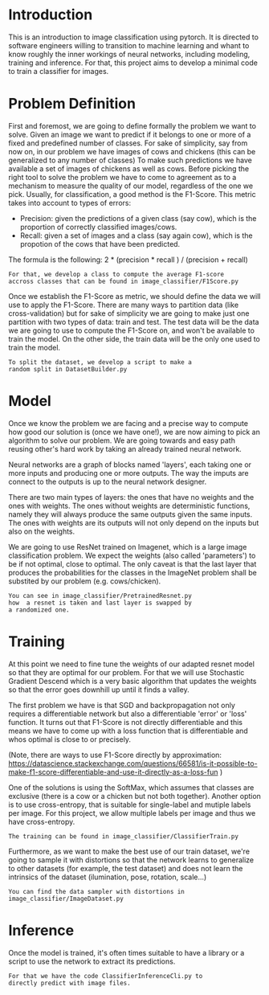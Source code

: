 # Introduction
This is an introduction to image classification using pytorch.
It is directed to software engineers willing to transition to machine learning and whant to know roughly the inner workings of neural networks, including modeling, training and inference.
For that, this project aims to develop a minimal code to train a classifier for images.

# Problem Definition
First and foremost, we are going to define formally the problem we want to solve. 
Given an image we want to predict if it belongs to one or more of a fixed and predefined number of classes.
For sake of simplicity, say from now on, in our problem we have images of cows and chickens (this can be generalized to any number of classes)
To make such predictions we have available a set of images of chickens as well as cows.
Before picking the right tool to solve the problem we have to come to agreement as to a mechanism to measure the quality of our model,
regardless of the one we pick.
Usually, for classification, a good method is the F1-Score. This metric takes into account to types of errors:
 - Precision: given the predictions of a given class (say cow), which is the proportion of correctly classified images/cows.
 - Recall: given a set of images and a class (say again cow), which is the propotion of the cows that have been predicted.

The formula is the following: 2 * (precision * recall ) / (precision + recall)

```
For that, we develop a class to compute the average F1-score 
accross classes that can be found in image_classifier/F1Score.py
```

Once we establish the F1-Score as metric, we should define the data we will use to apply the F1-Score.
There are many ways to partition data (like cross-validation) but for sake of simplicity we are going to make just one partition with two types of data: train and test.
The test data will be the data we are going to use to compute the F1-Score on, and won't be available to train the model.
On the other side, the train data will be the only one used to train the model.

```
To split the dataset, we develop a script to make a 
random split in DatasetBuilder.py
```


# Model

Once we know the problem we are facing and a precise way to compute how good our solution is (once we have one!), we 
are now aiming to pick an algorithm to solve our problem. We are going towards and easy path reusing other's hard work
by taking an already trained neural network.

Neural networks are a graph of blocks named 'layers', each taking one or more inputs and producing one or more outputs.
The way the imputs are connect to the outputs is up to the neural network designer. 

There are two main types of layers: the ones that have no weights and the ones with weights. The ones without weights are deterministic
functions, namely they will always produce the same outputs given the same inputs. The ones with weights are its outputs will not only depend on the inputs but also on the weights. 

We are going to use ResNet trained on Imagenet, which is a large image classification problem. We expect the weights (also called 'parameters') to be if not optimal, close to optimal. The only caveat is that the last layer that produces the probabilities  for the classes in the ImageNet problem shall be substited by our problem (e.g. cows/chicken).

```
You can see in image_classifier/PretrainedResnet.py 
how  a resnet is taken and last layer is swapped by 
a randomized one.
```

# Training

At this point we need to fine tune the weights of our adapted resnet model so that they are optimal for our problem.
For that we will use Stochastic Gradient Descend which is a very basic algorithm that updates the weights so that the error goes downhill up until it finds a valley.

The first problem we have is that SGD and backpropagation not only requires a differentiable network but also a differentiable 'error'
or 'loss' function. It turns out that F1-Score is not directly differentiable and this means we have to come up with a loss function that is differentiable and whos optimal is close to or precisely.

(Note, there are ways to use F1-Score directly by approximation: https://datascience.stackexchange.com/questions/66581/is-it-possible-to-make-f1-score-differentiable-and-use-it-directly-as-a-loss-fun )

One of the solutions is using the SoftMax, which assumes that classes are exclusive (there is a cow or a chicken but not both together). Another option is to use cross-entropy, that is suitable for single-label and mutiple labels per image. For this project, we allow multiple labels per image and thus we have cross-entropy.

```
The training can be found in image_classifier/ClassifierTrain.py
```

Furthermore, as we want to make the best use of our train dataset, we're going to sample it with distortions so that the network
learns to generalize to other datasets (for example, the test dataset) and does not learn the intrinsics of the dataset (ilumination, 
pose, rotation, scale...)

```
You can find the data sampler with distortions in 
image_classifier/ImageDataset.py
```


# Inference
 
Once the model is trained, it's often times suitable to have a library 
or a script to use the network to extract its predictions.


```
For that we have the code ClassifierInferenceCli.py to 
directly predict with image files.
```







